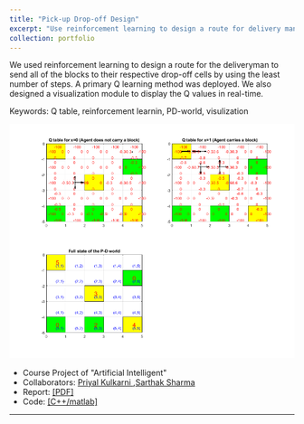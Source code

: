 ```yaml
---
title: "Pick-up Drop-off Design"
excerpt: "Use reinforcement learning to design a route for delivery man <br/><img src='/figures/logo-pd.png' width='400'>"
collection: portfolio
---
```


We used reinforcement learning to design a route for the deliveryman to send all of the blocks to their respective drop-off cells by using the least number of steps. A primary Q learning method was deployed. We also designed a visualization module to display the Q values in real-time.

Keywords: Q table, reinforcement learnin, PD-world, visulization
<p align="center"><img src="/figures/pd.gif"  width="700" class="inline"/></p>

- Course Project of "Artificial Intelligent"
- Collaborators: [Priyal Kulkarni
](https://www.linkedin.com/in/priyal-kulkarni-1205/),[Sarthak Sharma](https://www.linkedin.com/in/sarthak-sharma-uh/)
- Report: [[PDF]](https://www.researchgate.net/publication/310607210_Learning_Paths_from_Feedback_Using_Q-Learning_for_PD_world)
- Code: [[C++/matlab]]("https://github.com/Xiaoyang-Rebecca/Artificial-intelligent")



---
<!-- << [Back](../) -->

